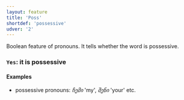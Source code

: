 ```yaml
---
layout: feature
title: 'Poss'
shortdef: 'possessive'
udver: '2'
---
```


Boolean feature of pronouns. It tells whether the word is possessive.

### <a name="Yes">`Yes`</a>: it is possessive

#### Examples

- possessive pronouns: _ჩემი_ 'my', _შენი_ 'your' etc.

<!-- Interlanguage links updated Po 6. listopadu 2023, 21:42:02 CET -->
